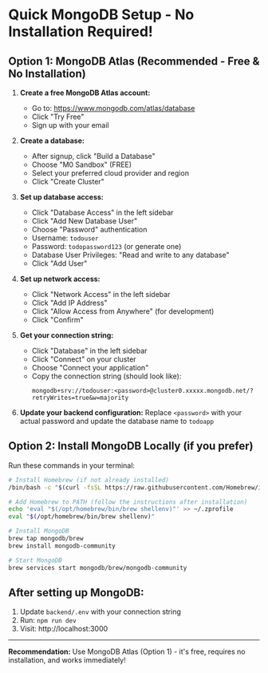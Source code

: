 # Quick MongoDB Setup - No Installation Required!

## Option 1: MongoDB Atlas (Recommended - Free & No Installation)

1. **Create a free MongoDB Atlas account:**
   - Go to: https://www.mongodb.com/atlas/database
   - Click "Try Free"
   - Sign up with your email

2. **Create a database:**
   - After signup, click "Build a Database"
   - Choose "M0 Sandbox" (FREE)
   - Select your preferred cloud provider and region
   - Click "Create Cluster"

3. **Set up database access:**
   - Click "Database Access" in the left sidebar
   - Click "Add New Database User"
   - Choose "Password" authentication
   - Username: `todouser`
   - Password: `todopassword123` (or generate one)
   - Database User Privileges: "Read and write to any database"
   - Click "Add User"

4. **Set up network access:**
   - Click "Network Access" in the left sidebar
   - Click "Add IP Address"
   - Click "Allow Access from Anywhere" (for development)
   - Click "Confirm"

5. **Get your connection string:**
   - Click "Database" in the left sidebar
   - Click "Connect" on your cluster
   - Choose "Connect your application"
   - Copy the connection string (should look like):
     ```
     mongodb+srv://todouser:<password>@cluster0.xxxxx.mongodb.net/?retryWrites=true&w=majority
     ```

6. **Update your backend configuration:**
   Replace `<password>` with your actual password and update the database name to `todoapp`

## Option 2: Install MongoDB Locally (if you prefer)

Run these commands in your terminal:

```bash
# Install Homebrew (if not already installed)
/bin/bash -c "$(curl -fsSL https://raw.githubusercontent.com/Homebrew/install/HEAD/install.sh)"

# Add Homebrew to PATH (follow the instructions after installation)
echo 'eval "$(/opt/homebrew/bin/brew shellenv)"' >> ~/.zprofile
eval "$(/opt/homebrew/bin/brew shellenv)"

# Install MongoDB
brew tap mongodb/brew
brew install mongodb-community

# Start MongoDB
brew services start mongodb/brew/mongodb-community
```

## After setting up MongoDB:

1. Update `backend/.env` with your connection string
2. Run: `npm run dev`
3. Visit: http://localhost:3000

---

**Recommendation:** Use MongoDB Atlas (Option 1) - it's free, requires no installation, and works immediately!

